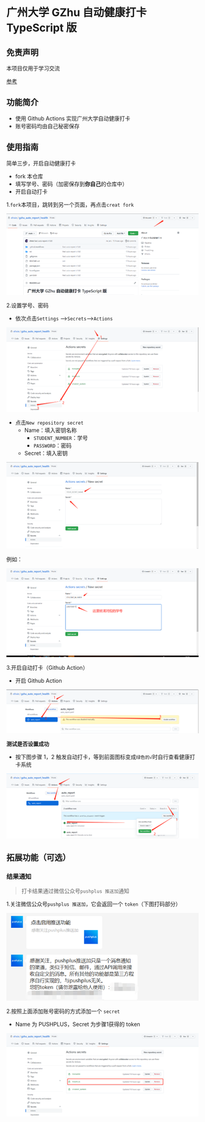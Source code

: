 # 广州大学 GZhu 自动健康打卡 TypeScript 版

## 免责声明

本项目仅用于学习交流

[参考](https://github.com/ehxie/clockIn_gzhu)

## 功能简介

- 使用 Github Actions 实现广州大学自动健康打卡
- 账号密码均由自己秘密保存

## 使用指南

简单三步，开启自动健康打卡

- fork 本仓库
- 填写学号、密码（加密保存到**你自己**的仓库中）
- 开启自动打卡



1.`fork`本项目，跳转到另一个页面，再点击`creat fork`

![image-20221002140923865](README.assets/image-20221002140923865.png)

2.设置学号、密码

- 依次点击`Settings` ——>`Secrets`——>`Actions`

![image-20221002141519598](README.assets/image-20221002141519598.png)

- 点击`New repository secret`
  - Name：填入密钥名称
    - `STUDENT_NUMBER`：学号
    - `PASSWORD`：密码
  - Secret：填入密钥

![image-20221002141642604](README.assets/image-20221002141642604.png)

例如：

![image-20221002141947253](README.assets/image-20221002141947253.png)

3.开启自动打卡（Github Action）

- 开启 Github Action

![image-20221002142600672](README.assets/image-20221002142600672.png)

**测试是否设置成功**

- 按下图步骤 1，2 触发自动打卡，等到前面图标变成`绿色的√`时自行查看健康打卡系统

![image-20221002142855527](README.assets/image-20221002142855527.png)

## 拓展功能（可选）

### 结果通知

> 打卡结果通过微信公众号`pushplus 推送加`通知

1.关注微信公众号`pushplus 推送加`，它会返回一个 `token`（下图打码部分）

![image-20221002143334260](README.assets/image-20221002143334260.png) 

2.按照上面添加账号密码的方式添加一个 `secret`

- Name 为 PUSHPLUS，Secret 为步骤1获得的 token

![image-20221002143459986](README.assets/image-20221002143459986.png)
